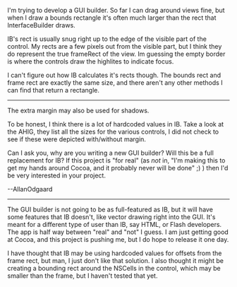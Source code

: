 I'm trying to develop a GUI builder. So far I can drag around views fine, but when I draw a bounds rectangle it's often much larger than the rect that InterfaceBuilder draws.

IB's rect is usually snug right up to the edge of the visible part of the control. My rects are a few pixels out from the visible part, but I think they do represent the true frameRect of the view. Im guessing the empty border is where the controls draw the highlites to indicate focus. 

I can't figure out how IB calculates it's rects though. The bounds rect and frame rect are exactly the same size, and there aren't any other methods I can find that return a rectangle.

----

The extra margin may also be used for shadows.

To be honest, I think there is a lot of hardcoded values in IB. Take a look at the AHIG, they list all the sizes for the various controls, I did not check to see if these were depicted with/without margin.

Can I ask you, why are you writing a new GUI builder? Will this be a full replacement for IB? If this project is "for real" (as *not* in, "I'm making this to get my hands around Cocoa, and it probably never will be done" ;) ) then I'd be very interested in your project.

--AllanOdgaard

----

The GUI builder is not going to be as full-featured as IB, but it will have some features that IB doesn't, like vector drawing right into the GUI. It's meant for a different type of user than IB, say HTML, or Flash developers. The app is half way between "real" and "not" I guess. I am just getting good at Cocoa, and this project is pushing me, but I do hope to release it one day.

I have thought that IB may be using hardcoded values for offsets from the frame rect, but man, I just don't like that solution. I also thought it might be creating a bounding rect around the NSCells in the control, which may be smaller than the frame, but I haven't tested that yet.
